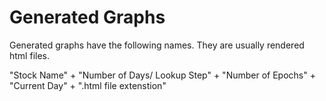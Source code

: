 # Generated Graphs
Generated graphs have the following names. They are usually rendered html files.

"Stock Name" + "Number of Days/ Lookup Step" + "Number of Epochs" + "Current Day" + ".html file extenstion"